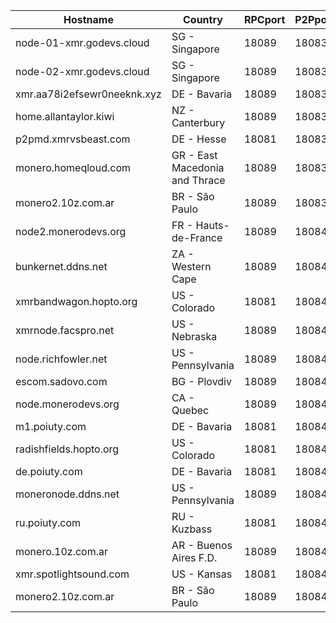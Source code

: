 Hostname | Country | RPCport | P2Pport
--- | --- | --- | ---
node-01-xmr.godevs.cloud | SG - Singapore | 18089 | 18083
node-02-xmr.godevs.cloud | SG - Singapore | 18089 | 18083
xmr.aa78i2efsewr0neeknk.xyz | DE - Bavaria | 18089 | 18083
home.allantaylor.kiwi | NZ - Canterbury | 18089 | 18083
p2pmd.xmrvsbeast.com | DE - Hesse | 18081 | 18083
monero.homeqloud.com | GR - East Macedonia and Thrace | 18089 | 18083
monero2.10z.com.ar | BR - São Paulo | 18089 | 18083
node2.monerodevs.org | FR - Hauts-de-France | 18089 | 18084
bunkernet.ddns.net | ZA - Western Cape | 18089 | 18084
xmrbandwagon.hopto.org | US - Colorado | 18081 | 18084
xmrnode.facspro.net | US - Nebraska | 18089 | 18084
node.richfowler.net | US - Pennsylvania | 18089 | 18084
escom.sadovo.com | BG - Plovdiv | 18089 | 18084
node.monerodevs.org | CA - Quebec | 18089 | 18084
m1.poiuty.com | DE - Bavaria | 18081 | 18084
radishfields.hopto.org | US - Colorado | 18081 | 18084
de.poiuty.com | DE - Bavaria | 18081 | 18084
moneronode.ddns.net | US - Pennsylvania | 18089 | 18084
ru.poiuty.com | RU - Kuzbass | 18081 | 18084
monero.10z.com.ar | AR - Buenos Aires F.D. | 18089 | 18084
xmr.spotlightsound.com | US - Kansas | 18081 | 18084
monero2.10z.com.ar | BR - São Paulo | 18089 | 18084
